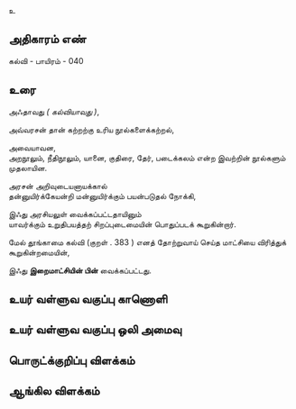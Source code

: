 உ


## அதிகாரம் எண்

கல்வி - பாயிரம் - 040

## உரை

அஃதாவது _( கல்வியாவது )_,  

அவ்வரசன் தான் கற்றற்கு உரிய நூல்களைக்கற்றல்,  

அவையாவன,  
அறநூலும், நீதிநூலும், யானை, குதிரை, தேர், படைக்கலம் என்ற இவற்றின் நூல்களும் முதலாயின.  

அரசன் அறிவுடையனாயக்கால்  
தன்னுயிர்க்கேயன்றி மன்னுயிர்க்கும் பயன்படுதல் நோக்கி,  

இஃது அரசியலுள் வைக்கப்பட்டதாயினும்  
யாவர்க்கும் உறுதிபயத்தற் சிறப்புடைமையின் பொதுப்படக் கூறுகின்றார்.  

மேல் தூங்காமை கல்வி (குறள் . 383 ) எனத் தோற்றுவாய் செய்த மாட்சியை விரித்துக் கூறுகின்றமையின்,  

இஃது **இறைமாட்சியின் பின்** வைக்கப்பட்டது.


## உயர் வள்ளுவ வகுப்பு காணொளி


## உயர் வள்ளுவ வகுப்பு ஒலி அமைவு 


## பொருட்க்குறிப்பு விளக்கம்


## ஆங்கில விளக்கம்

